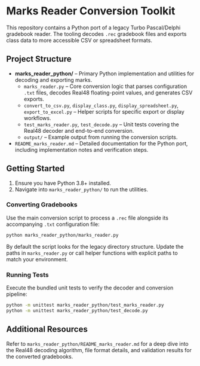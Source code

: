 # Marks Reader Conversion Toolkit

This repository contains a Python port of a legacy Turbo Pascal/Delphi gradebook reader. The tooling decodes `.rec` gradebook
files and exports class data to more accessible CSV or spreadsheet formats.

## Project Structure

- **marks_reader_python/** – Primary Python implementation and utilities for decoding and exporting marks.
  - `marks_reader.py` – Core conversion logic that parses configuration `.txt` files, decodes Real48 floating-point values, and
    generates CSV exports.
  - `convert_to_csv.py`, `display_class.py`, `display_spreadsheet.py`, `export_to_excel.py` – Helper scripts for specific export
    or display workflows.
  - `test_marks_reader.py`, `test_decode.py` – Unit tests covering the Real48 decoder and end-to-end conversion.
  - `output/` – Example output from running the conversion scripts.
- `README_marks_reader.md` – Detailed documentation for the Python port, including implementation notes and verification steps.

## Getting Started

1. Ensure you have Python 3.8+ installed.
2. Navigate into `marks_reader_python/` to run the utilities.

### Converting Gradebooks

Use the main conversion script to process a `.rec` file alongside its accompanying `.txt` configuration file:

```bash
python marks_reader_python/marks_reader.py
```

By default the script looks for the legacy directory structure. Update the paths in `marks_reader.py` or call helper functions
with explicit paths to match your environment.

### Running Tests

Execute the bundled unit tests to verify the decoder and conversion pipeline:

```bash
python -m unittest marks_reader_python/test_marks_reader.py
python -m unittest marks_reader_python/test_decode.py
```

## Additional Resources

Refer to `marks_reader_python/README_marks_reader.md` for a deep dive into the Real48 decoding algorithm, file format details,
and validation results for the converted gradebooks.
